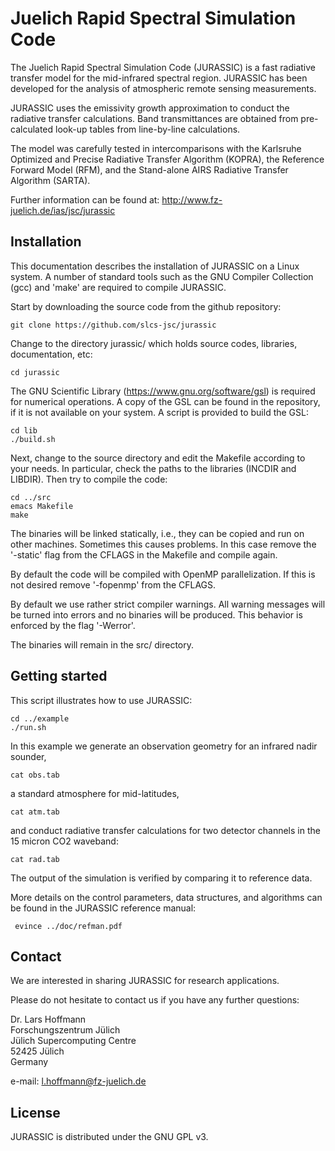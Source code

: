 # Juelich Rapid Spectral Simulation Code

The Juelich Rapid Spectral Simulation Code (JURASSIC) is a fast
radiative transfer model for the mid-infrared spectral region.
JURASSIC has been developed for the analysis of atmospheric
remote sensing measurements.

JURASSIC uses the emissivity growth approximation to conduct the
radiative transfer calculations. Band transmittances are obtained
from pre-calculated look-up tables from line-by-line calculations.

The model was carefully tested in intercomparisons with
the Karlsruhe Optimized and Precise Radiative Transfer Algorithm
(KOPRA), the Reference Forward Model (RFM), and the
Stand-alone AIRS Radiative Transfer Algorithm (SARTA).

Further information can be found at:
http://www.fz-juelich.de/ias/jsc/jurassic

## Installation

This documentation describes the installation of JURASSIC on a Linux system.
A number of standard tools such as the GNU Compiler Collection (gcc)
and 'make' are required to compile JURASSIC.

Start by downloading the source code from the github repository:

    git clone https://github.com/slcs-jsc/jurassic

Change to the directory jurassic/ which holds source codes,
libraries, documentation, etc:

    cd jurassic

The GNU Scientific Library
(https://www.gnu.org/software/gsl) is required for numerical operations.
A copy of the GSL can be found in the repository, if it is not available
on your system. A script is provided to build the GSL:

    cd lib
    ./build.sh

Next, change to the source directory and edit the Makefile according to
your needs. In particular, check the paths to the libraries
(INCDIR and LIBDIR). Then try to compile the code:

    cd ../src
    emacs Makefile
    make

The binaries will be linked statically, i.e., they can be copied and run
on other machines. Sometimes this causes problems. In this case remove
the '-static' flag from the CFLAGS in the Makefile and compile again.

By default the code will be compiled with OpenMP parallelization.
If this is not desired remove '-fopenmp' from the CFLAGS.

By default we use rather strict compiler warnings.
All warning messages will be turned into errors and no binaries will be
produced. This behavior is enforced by the flag '-Werror'.

The binaries will remain in the src/ directory.

## Getting started

This script illustrates how to use JURASSIC:

    cd ../example
    ./run.sh

In this example we generate an observation geometry for an infrared nadir
sounder,

    cat obs.tab

a standard atmosphere for mid-latitudes,

    cat atm.tab

and conduct radiative transfer calculations for two detector channels
in the 15 micron CO2 waveband:

    cat rad.tab

The output of the simulation is verified by comparing it to reference data.

More details on the control parameters, data structures, and algorithms
can be found in the JURASSIC reference manual:

     evince ../doc/refman.pdf

## Contact

We are interested in sharing JURASSIC for research applications.

Please do not hesitate to contact us if you have any further questions:

Dr. Lars Hoffmann  
Forschungszentrum Jülich  
Jülich Supercomputing Centre  
52425 Jülich  
Germany  

e-mail: l.hoffmann@fz-juelich.de

## License

JURASSIC is distributed under the GNU GPL v3.

